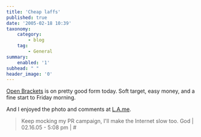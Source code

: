 ```yaml
---
title: 'Cheap laffs'
published: true
date: '2005-02-18 10:39'
taxonomy:
    category:
        - blog
    tag:
        - General
summary:
    enabled: '1'
subhead: " "
header_image: '0'
--- 
```

[Open Brackets](https://web.archive.org/web/20060313000144/http://www.openbrackets.com/article/647/but-are-the-kids-alright) is on pretty good form today. Soft target, easy money, and a fine start to Friday morning.

And I enjoyed the photo and comments at [L.A.me](http://saramorrison.blogspot.com/2005/02/holy-gridlock.html).

> Keep mocking my PR campaign, I'll make the Internet slow too.
God | 02.16.05 - 5:08 pm | #